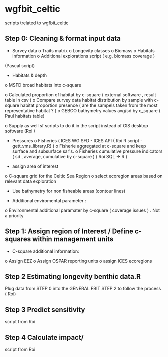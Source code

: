 # wgfbit_celtic
scripts trelated to wgfbit_celtic



## Step 0: Cleaning & format input data 

-	Survey data
o	Traits matrix
o	Longevity classes
o	Biomass
o	Habitats information
o	Additional explorations script ( e.g. biomass coverage  ) 

(Pascal script)

-	Habitats & depth

o	MSFD broad habitats Into c-square

o	 Calculated proportion of habitat by c-square ( external software , result table in csv  ) 
o	 Compare survey data habitat distribution by sample with c-square habitat  proportion presence  ( are the sampels taken from the most representative habitat ? ) 
o	 GEBCO bathymetry values avg/sd by c_square 
( Paul habitats table) 

o	 Supply as well sf scripts to do it in the script instead of GIS desktop software 
(Roi ) 
  
-	Pressures
o	Fisheries ( ICES WG SFD - ICES API ( Roi R script - gett_vms_library.R)  )
o	Fisherie aggregated at c-square and keep surface and subsurface sar's. 
o	Fisheries cumulative pressure indicators ( sd , average, cumulative  by c-square ) 
( Roi SQL -> R ) 


- assign area of interest

o	 C-square grid for the Celtic Sea Region
o	 select ecoregion areas based on relevant data exploration
   -  Use bathymetry for non fisheable areas (contour lines) 


-	Additional enviromental parameter : 

o	Environmental additional paramater by c-square ( coverage issues ) . Not a priority


## Step 1:  Assign region of Interest / Define c-squares within management units

- C-square additional information: 

o	Assign EEZ
o	Assign OSPAR reporting units
o assign ICES ecoregions
 

## Step 2 Estimating longevity benthic data.R

Plug data from STEP 0 into the GENERAL FBIT STEP 2 to follow the process  ( Roi) 

## Step 3 Predict sensitivity

script from Roi 

## Step 4 Calculate impact/
script from Roi 

